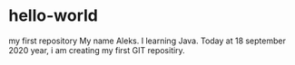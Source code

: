 # hello-world
my first repository
My name Aleks. I learning Java. Today at 18 september 2020 year, i am creating my first GIT repositiry.
